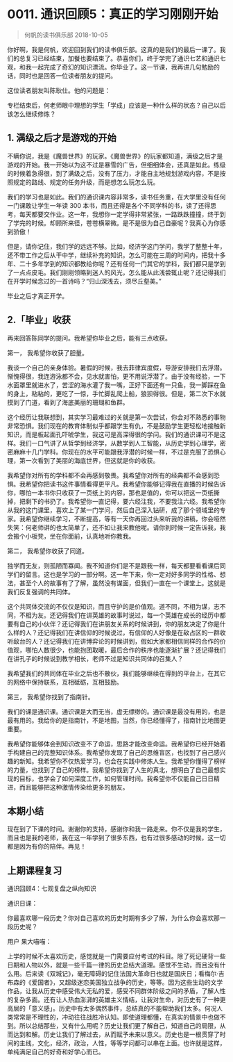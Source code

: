 # 0011. 通识回顾5：真正的学习刚刚开始
> 何帆的读书俱乐部
2018-10-05

你好啊，我是何帆，欢迎回到我们的读书俱乐部。这真的是我们的最后一课了。我们的总复习已经结束，加餐也要结束了。恭喜你们，终于学完了通识七艺和通识七观，和我一起完成了奇幻的知识漂流。你毕业了。这一节课，我再讲几句勉励的话，同时也是回答一位读者朋友的提问。

这位读者朋友叫陈耿仕。他的问题是：

专栏结束后，何老师眼中理想的学生「学成」应该是一种什么样的状态？自己以后该怎么继续修炼？

## 1. 满级之后才是游戏的开始
不瞒你说，我是《魔兽世界》的玩家。《魔兽世界》的玩家都知道，满级之后才是游戏的开始。我一开始以为这不过是暴雪的广告，但细细体会，还真是如此。练级的时候着急得很，到了满级之后，没有了压力，才能自主地规划游戏内容，不是按照规定的路线、规定的任务升级，而是想怎么玩怎么玩。

我们的学习也是如此。我们的通识课内容非常多，读书任务重，在大学里没有任何一门课敢让学生一年读 300 本书，而且还得是各个不同学科的书，读了还得思考，每天都要交作业。这一年，我想你一定学得非常紧张，一路跌跌撞撞，终于到了学完的时候。却顾所来径，苍苍横翠微。是不是很为自己自豪呢？我真心为你感到骄傲！

但是，请你记住，我们学的远远不够。比如，经济学这门学问，我学了整整十年，还不带工作之后从干中学，继续补充的知识。怎么可能在三周的时间内，把我十多年、二十多年学到的知识都教给你呢？还有任何一门其它的学科，我们都只是学到了一点点皮毛。我们刚刚领略到迷人的风光，怎么能从此浅尝辄止呢？还记得我们在开学时候念过的一首诗吗？“归山深浅去，须尽丘壑美。”

毕业之后才真正开学。

## 2.「毕业」收获
再来回答陈同学的提问。我希望你毕业之后，能有三点收获。

第一， 我希望你收获了胆量。

我谈一个自己的亲身体验。暑假的时候，我去菲律宾度假，导游安排我们去浮潜。惭愧得很，我连游泳都不会，见水就害怕，更不用说浮潜了。由于没有经验，一下水面罩里就进水了，苦涩的海水灌了我一嘴，正好下面还有一只鱼，我一脚踩在鱼的身上，粘粘的，更吃了一惊，手忙脚乱爬上船，狼狈得很。但是，第二次下水就摸到了门道，看到了海底美丽的珊瑚和鱼群。

这个经历让我联想到，其实学习最难过的关就是第一次尝试，你会对不熟悉的事物非常恐惧。我们现在的教育体制似乎都跟学生有仇，不是鼓励学生更轻松地接触新知识，而是板起面孔吓唬学生，我这可是高深得很的学问。我们的通识课可不是这样。我们一口气讲了从哲学到经济学，从数学到人工智能，从历史学到心理学，密密麻麻十几门学科。你现在的水平可能跟我浮潜的时候一样，不过是克服了恐惧心理，第一次看到了美丽的海底世界，但这就是你的收获。

我希望你对所有的学科都不会再感到敬畏。我希望你对所有的经典都不会感到恐惧。我希望你把读书这件事情看得更平凡。我希望你能够记得我在直播的时候告诉你，哪怕一本书你只收获了一页纸上的内容，那也是值的，你可以把这一页纸撕掉，把剩下的书扔了。我希望你一直记得，要六经注我，不要我注六经。我希望你从我的这门课里，喜欢上了某一门学问，然后自己深入钻研，成了那个领域里的专家。我希望你继续学习，不断提高，等有一天你再回过头来听我的讲稿，你会哑然失笑：何老师讲的也太简单了，还不如让我来教他呢。请你到时候一定告诉我，我会搬个小板凳，坐在你面前，认真地听你教我。

第二， 我希望你收获了同道。

独学而无友，则孤陋而寡闻。我不知道你们是不是跟我一样，每天都要看看课后同学们的留言。这也是学习的一部分啊。这一年下来，你一定对好多同学的性格、想法，甚至个人的故事有了了解，虽然没有谋面，但我们一直在一个课堂上。这就是我们反复强调的共同体。

这个共同体交流的不仅仅是知识，而且守护的是价值观。道不同，不相为谋，志不同，不相为友。还记得我们在讲英雄的故事时说过，每一个英雄在成长的经历中都要有自己的小伙伴？还记得我们在讲朋友关系的时候讲到，你的朋友决定了你是什么样的人？还记得我们在讲信仰的时候说过，有信仰的人好像是在敌占区的一群收听敌台的人？还记得我们在讲博弈论的时候讲到，假如大家都相信同样的合作的价值观，哪怕人数很少，也能抱团取暖，最后合作的秩序也能逐渐扩展？还记得我们在讲孔子的时候说到教学相长，老师不过是知识共同体的召集人？

我希望我们的共同体在毕业之后也不散伙，我们能够继续在得到的平台上，在其它的网络中保持联系，互相砥砺，互相鼓励。

第三， 我希望你找到了指南针。

我们的课是通识课。通识课是大而无当，虚无缥缈的。通识课是最没有用的，也是最有用的。我给你的是指南针，不是地图，当然，你已经懂得了，指南针比地图更重要。

我希望你能够体会到知识改变不了命运，思路才能改变命运。我希望你已经开始着手构建自己的完整知识体系。我希望你发现了自己的思维盲区，也找到了自己感兴趣的新知。我希望你不仅热爱学习，也会在实践中修炼人生。我希望你懂得了榜样的力量，也找到了自己的榜样。我希望你找到了人生的真北，想明白了自己最想实现的目标，也学会了如何深度工作，如何管理时间。我希望你不仅能自己日日精进，而且能够把这种激情传染给更多的朋友。

## 本期小结
现在到了下课的时间。谢谢你的支持，感谢你和我一路走来。你不仅是我的学生，而且也是我的老师，我在这一年学到了很多东西，也有过很多感动的时候，这一切都是因为有你的陪伴。再见！

## 上期课程复习
通识回顾4：七观复盘之纵向知识

通识日课：

你最喜欢哪一段历史？你对自己喜欢的历史时期有多少了解，为什么你会喜欢那一段历史呢？

用户 果大喵喵：

上学的时候不太喜欢历史，感觉就是一门需要应付考试的科目。除了死记硬背一些日期和人物以外，就是一些千篇一律的历史总结大道理。感觉不生动，而且没有什么用。后来读《双城记》，毫无障碍的记住法国大革命日也就是国庆日；看梅尔·吉布森的《爱国者》，又超级迷恋美国独立战争的历史，等等。因为这些生动的文学作品，让我从历史中感受伟大无私的爱，感受不同群体阶级之间的矛盾，了解人性的复杂多面。还有让人热血澎湃的英雄主义情结，让我对生命，对历史有了一种更高层的「意义感」。历史中有太多偶然事件，总结真的不能帮助我们太多。何况人类常常是不理性的，冲动往往战胜冷认知。即使道理都懂，在真实的情景中也做不到。所以总结那些，又有什么用呢？历史让我们更了解自己，知道自己的局限，从而达到和解。历史让我们了解过去，从而赋予未来以意义。历史也是一根贯穿了时间的主线，文化，经济，政治，人性，等等学问都可以串在上面。也许就是这样，单纯满足自己的好奇和好学心而已。




